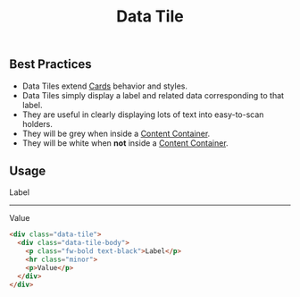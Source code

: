 ﻿---
title: Data Tile
summary: Data Tiles group related information about a category. 
tags: data tile, group, information
layout: guide
image: /img/illustrations/illus-data-tiles.svg
imageAlt: 
social:
  title: Data Tile
  description: Data Tiles group related information about a category. 
  image:
eleventyNavigation:
  key: Data Tile
  parent: Components
  order: 155
  excerpt: Data Tiles group related information about a category.
  img: /img/illustrations/illus-data-tiles.svg
---
 
## Best Practices

- Data Tiles extend [Cards](/components/card) behavior and styles.
- Data Tiles  simply display a label and related data corresponding to that label. 
- They are useful in clearly displaying lots of text into easy-to-scan holders.
- They will be grey when inside a [Content Container](/components/content_container/).
- They will be white when **not** inside a [Content Container](/components/content_container/).

## Usage

<div class="data-tile">
  <div class="data-tile-body">
    <p class="fw-bold text-black">Label</p>
    <hr class="minor">
    <p>Value</p>
  </div>
</div>


```html
<div class="data-tile">
  <div class="data-tile-body">
    <p class="fw-bold text-black">Label</p>
    <hr class="minor">
    <p>Value</p>
  </div>
</div>
```
